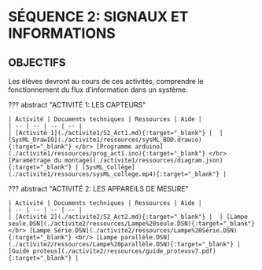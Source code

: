 # SÉQUENCE 2: SIGNAUX ET INFORMATIONS

## OBJECTIFS
Les élèves devront au cours de ces activités, comprendre le fonctionnement du flux d'information dans un système.

??? abstract "ACTIVITÉ 1: LES CAPTEURS"

    | Activité | Documents techniques | Ressources | Aide |
    | -- | -- | -- | -- |
    | [Activité 1](./activite1/S2_Act1.md){:target="_blank"} |  | [SysML_DrawIO](./activite1/ressources/sysML_BDD.drawio){:target="_blank"} </br> [Programme arduino](./activite1/ressources/prog_act1.ino){:target="_blank"} </br> [Paramétrage du montage](./activite1/ressources/diagram.json){:target="_blank"} | [SysML_Collège](./activite1/ressources/sysML_college.mp4){:target="_blank"} |

??? abstract "ACTIVITÉ 2: LES APPAREILS DE MESURE"

    | Activité | Documents techniques | Ressources | Aide |
    | -- | -- | -- | -- |
    | [Activité 2](./activite2/S2_Act2.md){:target="_blank"} |  | [Lampe seule.DSN](./activite2/ressources/Lampe%20seule.DSN){:target="_blank"} </br> [Lampe Série.DSN](./activite2/ressources/Lampe%20Série.DSN){:target="_blank"} <br/> [Lampe parallèle.DSN](./activite2/ressources/Lampe%20parallèle.DSN){:target="_blank"} | [Guide proteus](./activite2/ressources/guide_proteusv7.pdf){:target="_blank"} |

<!-- 
???+ bug "EN COURS DE RÉDACTION..."
    ??? abstract "ACTIVITÉ 3: ANALYSE DE SIGNAUX"

        | Activité | Documents techniques | Ressources | Aide |
        | -- | -- | -- | -- |
        | [Activité 3](){:target="_blank"} |  | [Ressources 3.1]() | [aide3.1]() |
-->
